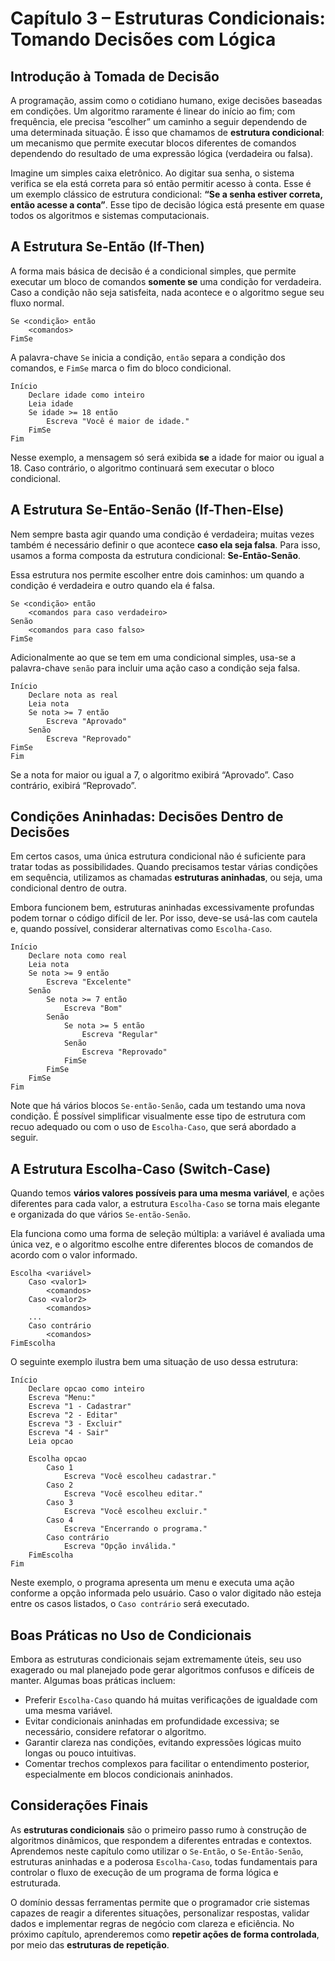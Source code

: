 # Capítulo 3 – Estruturas Condicionais: Tomando Decisões com Lógica

## Introdução à Tomada de Decisão

A programação, assim como o cotidiano humano, exige decisões baseadas em condições. Um algoritmo raramente é linear do início ao fim; com frequência, ele precisa “escolher” um caminho a seguir dependendo de uma determinada situação. É isso que chamamos de **estrutura condicional**: um mecanismo que permite executar blocos diferentes de comandos dependendo do resultado de uma expressão lógica (verdadeira ou falsa).

Imagine um simples caixa eletrônico. Ao digitar sua senha, o sistema verifica se ela está correta para só então permitir acesso à conta. Esse é um exemplo clássico de estrutura condicional: **“Se a senha estiver correta, então acesse a conta”**. Esse tipo de decisão lógica está presente em quase todos os algoritmos e sistemas computacionais.

## A Estrutura Se-Então (If-Then)

A forma mais básica de decisão é a condicional simples, que permite executar um bloco de comandos **somente se** uma condição for verdadeira. Caso a condição não seja satisfeita, nada acontece e o algoritmo segue seu fluxo normal.

```plaintext
Se <condição> então
    <comandos>
FimSe
```

A palavra-chave `Se` inicia a condição, `então` separa a condição dos comandos, e `FimSe` marca o fim do bloco condicional.

```plaintext
Início
    Declare idade como inteiro
    Leia idade
    Se idade >= 18 então
        Escreva "Você é maior de idade."
    FimSe
Fim
```

Nesse exemplo, a mensagem só será exibida **se** a idade for maior ou igual a 18. Caso contrário, o algoritmo continuará sem executar o bloco condicional.

## A Estrutura Se-Então-Senão (If-Then-Else)

Nem sempre basta agir quando uma condição é verdadeira; muitas vezes também é necessário definir o que acontece **caso ela seja falsa**. Para isso, usamos a forma composta da estrutura condicional: **Se-Então-Senão**.

Essa estrutura nos permite escolher entre dois caminhos: um quando a condição é verdadeira e outro quando ela é falsa.

```plaintext
Se <condição> então
    <comandos para caso verdadeiro>
Senão
    <comandos para caso falso>
FimSe
```

Adicionalmente ao que se tem em uma condicional simples, usa-se a palavra-chave `senão` para incluir uma ação caso a condição seja falsa.

```plaintext
Início
    Declare nota as real
    Leia nota
    Se nota >= 7 então
        Escreva "Aprovado"
    Senão
        Escreva "Reprovado"
FimSe
Fim
```

Se a nota for maior ou igual a 7, o algoritmo exibirá “Aprovado”. Caso contrário, exibirá “Reprovado”.

## Condições Aninhadas: Decisões Dentro de Decisões

Em certos casos, uma única estrutura condicional não é suficiente para tratar todas as possibilidades. Quando precisamos testar várias condições em sequência, utilizamos as chamadas **estruturas aninhadas**, ou seja, uma condicional dentro de outra.

Embora funcionem bem, estruturas aninhadas excessivamente profundas podem tornar o código difícil de ler. Por isso, deve-se usá-las com cautela e, quando possível, considerar alternativas como `Escolha-Caso`.

```plaintext
Início
    Declare nota como real
    Leia nota
    Se nota >= 9 então
        Escreva "Excelente"
    Senão
        Se nota >= 7 então
            Escreva "Bom"
        Senão
            Se nota >= 5 então
                Escreva "Regular"
            Senão
                Escreva "Reprovado"
            FimSe
        FimSe
    FimSe
Fim
```

Note que há vários blocos `Se-então-Senão`, cada um testando uma nova condição. É possível simplificar visualmente esse tipo de estrutura com recuo adequado ou com o uso de `Escolha-Caso`, que será abordado a seguir.

## A Estrutura Escolha-Caso (Switch-Case)

Quando temos **vários valores possíveis para uma mesma variável**, e ações diferentes para cada valor, a estrutura `Escolha-Caso` se torna mais elegante e organizada do que vários `Se-então-Senão`.

Ela funciona como uma forma de seleção múltipla: a variável é avaliada uma única vez, e o algoritmo escolhe entre diferentes blocos de comandos de acordo com o valor informado.

```plaintext
Escolha <variável>
    Caso <valor1>
        <comandos>
    Caso <valor2>
        <comandos>
    ...
    Caso contrário
        <comandos>
FimEscolha
```

O seguinte exemplo ilustra bem uma situação de uso dessa estrutura:

```plaintext
Início
    Declare opcao como inteiro
    Escreva "Menu:"
    Escreva "1 - Cadastrar"
    Escreva "2 - Editar"
    Escreva "3 - Excluir"
    Escreva "4 - Sair"
    Leia opcao

    Escolha opcao
        Caso 1
            Escreva "Você escolheu cadastrar."
        Caso 2
            Escreva "Você escolheu editar."
        Caso 3
            Escreva "Você escolheu excluir."
        Caso 4
            Escreva "Encerrando o programa."
        Caso contrário
            Escreva "Opção inválida."
    FimEscolha
Fim
```

Neste exemplo, o programa apresenta um menu e executa uma ação conforme a opção informada pelo usuário. Caso o valor digitado não esteja entre os casos listados, o `Caso contrário` será executado.

## Boas Práticas no Uso de Condicionais

Embora as estruturas condicionais sejam extremamente úteis, seu uso exagerado ou mal planejado pode gerar algoritmos confusos e difíceis de manter. Algumas boas práticas incluem:

- Preferir `Escolha-Caso` quando há muitas verificações de igualdade com uma mesma variável.
- Evitar condicionais aninhadas em profundidade excessiva; se necessário, considere refatorar o algoritmo.
- Garantir clareza nas condições, evitando expressões lógicas muito longas ou pouco intuitivas.
- Comentar trechos complexos para facilitar o entendimento posterior, especialmente em blocos condicionais aninhados.

## Considerações Finais

As **estruturas condicionais** são o primeiro passo rumo à construção de algoritmos dinâmicos, que respondem a diferentes entradas e contextos. Aprendemos neste capítulo como utilizar o `Se-Então`, o `Se-Então-Senão`, estruturas aninhadas e a poderosa `Escolha-Caso`, todas fundamentais para controlar o fluxo de execução de um programa de forma lógica e estruturada.

O domínio dessas ferramentas permite que o programador crie sistemas capazes de reagir a diferentes situações, personalizar respostas, validar dados e implementar regras de negócio com clareza e eficiência. No próximo capítulo, aprenderemos como **repetir ações de forma controlada**, por meio das **estruturas de repetição**.

